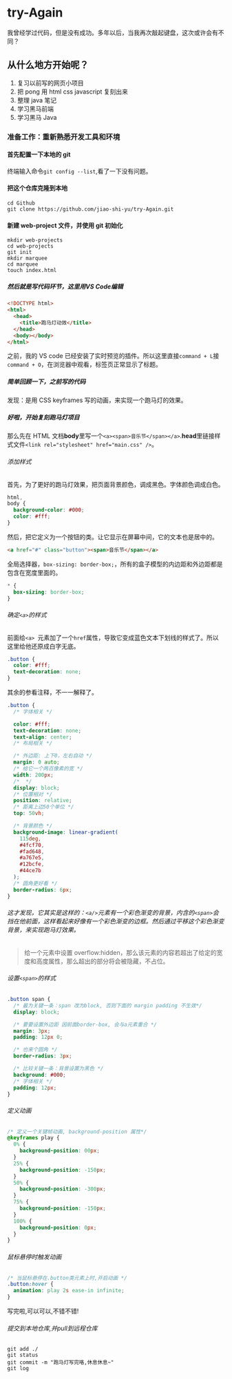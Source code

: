 # try-Again

我曾经学过代码，但是没有成功。多年以后，当我再次敲起键盘，这次或许会有不同？

## 从什么地方开始呢？

1. 复习以前写的网页小项目
2. 把 pong 用 html css javascript 复刻出来
3. 整理 java 笔记
4. 学习黑马前端
5. 学习黑马 Java

### 准备工作：重新熟悉开发工具和环境

#### 首先配置一下本地的 git

终端输入命令`git config --list`,看了一下没有问题。

#### 把这个仓库克隆到本地

```
cd Github
git clone https://github.com/jiao-shi-yu/try-Again.git
```

#### 新建 web-project 文件，并使用 git 初始化

```
mkdir web-projects
cd web-projects
git init
mkdir marquee
cd marquee
touch index.html
```

##### 然后就是写代码环节，这里用**VS Code**编辑

```html
<!DOCTYPE html>
<html>
  <head>
    <title>跑马灯动效</title>
  </head>
  <body></body>
</html>
```

之前，我的 VS code 已经安装了实时预览的插件。所以这里直接`command + L`接`command + O`，在浏览器中观看，标签页正常显示了标题。

##### 简单回顾一下，之前写的代码

发现：是用 CSS keyframes 写的动画，来实现一个跑马灯的效果。

##### 好啦，开始复刻跑马灯项目

那么先在 HTML 文档**body**里写一个`<a><span>音乐节</span></a>`.**head**里链接样式文件`<link rel="stylesheet" href="main.css" />`。

###### 添加样式

首先，为了更好的跑马灯效果，把页面背景颜色，调成黑色。字体颜色调成白色。

```css
html,
body {
  background-color: #000;
  color: #fff;
}
```

然后，把它定义为一个按钮的类。让它显示在屏幕中间，它的文本也是居中的。

```html
<a href="#" class="button"><span>音乐节</span></a>
```

全局选择器，`box-sizing: border-box;`，所有的盒子模型的内边距和外边距都是包含在宽度里面的。

```css
* {
  box-sizing: border-box;
}
```

###### 确定`<a>`的样式

前面给`<a> `元素加了一个`href`属性，导致它变成蓝色文本下划线的样式了。所以这里给他还原成白字无底。

```css
.button {
  color: #fff;
  text-decoration: none;
}
```

其余的参看注释，不一一解释了。

```CSS
.button {
  /* 字体相关 */

  color: #fff;
  text-decoration: none;
  text-align: center;
  /* 布局相关 */

  /* 外边距: 上下0，左右自动 */
  margin: 0 auto;
  /* 给它一个两百像素的宽 */
  width: 200px;
  /*  */
  display: block;
  /* 位置相对 */
  position: relative;
  /* 距离上边50个单位 */
  top: 50vh;

  /* 背景颜色 */
  background-image: linear-gradient(
    115deg,
    #4fcf70,
    #fad648,
    #a767e5,
    #12bcfe,
    #44ce7b
  );
  /* 圆角更好看 */
  border-radius: 6px;
}
```

###### 这才发现，它其实是这样的：`<a/>`元素有一个彩色渐变的背景，内含的`<span>`会挡在他前面，这样看起来好像有一个彩色渐变的边框。然后通过平移这个彩色渐变背景，来实现跑马灯效果。

> 给一个元素中设置 overflow:hidden，那么该元素的内容若超出了给定的宽度和高度属性，那么超出的部分将会被隐藏，不占位。

###### 设置`<span>`的样式

```css
.button span {
  /* 最为关键一条：span 改为block, 否则下面的 margin padding 不生效*/
  display: block;

  /* 要要设置外边距 因前面border-box, 会与a元素重合 */
  margin: 3px;
  padding: 12px 0;

  /* 也来个圆角 */
  border-radius: 3px;

  /* 比较关键一条：背景设置为黑色 */
  background: #000;
  /* 字体相关 */
  padding: 12px;
}
```

###### 定义动画

```css
/* 定义一个关键帧动画, background-position 属性*/
@keyframes play {
  0% {
    background-position: 00px;
  }
  25% {
    background-position: -150px;
  }
  50% {
    background-position: -300px;
  }
  75% {
    background-position: -150px;
  }
  100% {
    background-position: 0px;
  }
}
```

###### 鼠标悬停时触发动画

```css
/* 当鼠标悬停在.button类元素上时,开启动画 */
.button:hover {
  animation: play 2s ease-in infinite;
}
```

写完啦,可以可以,不错不错!

###### 提交到本地仓库,并pull到远程仓库

```
git add ./
git status
git commit -m "跑马灯写完咯,休息休息~"
git log

```

